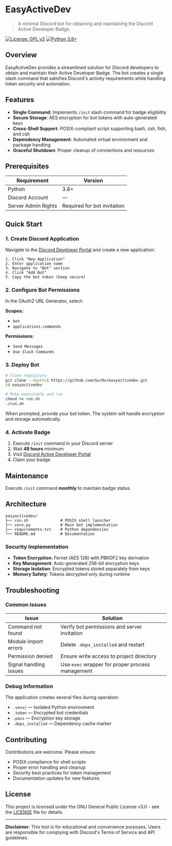 # EasyActiveDev

> A minimal Discord bot for obtaining and maintaining the Discord Active Developer Badge.

[![License: GPL v3](https://img.shields.io/badge/License-GPLv3-blue.svg)](https://www.gnu.org/licenses/gpl-3.0)
[![Python 3.8+](https://img.shields.io/badge/python-3.8+-blue.svg)](https://www.python.org/downloads/)

## Overview

EasyActiveDev provides a streamlined solution for Discord developers to obtain and maintain their Active Developer Badge. The bot creates a single slash command that satisfies Discord's activity requirements while handling token security and automation.

## Features

- **Single Command**: Implements `/init` slash command for badge eligibility
- **Secure Storage**: AES encryption for bot tokens with auto-generated keys
- **Cross-Shell Support**: POSIX-compliant script supporting bash, zsh, fish, and csh
- **Dependency Management**: Automated virtual environment and package handling
- **Graceful Shutdown**: Proper cleanup of connections and resources

## Prerequisites

| Requirement | Version |
|-------------|---------|
| Python | 3.8+ |
| Discord Account | — |
| Server Admin Rights | Required for bot invitation |

## Quick Start

### 1. Create Discord Application

Navigate to the [Discord Developer Portal](https://discord.com/developers/applications) and create a new application:

```
1. Click "New Application"
2. Enter application name
3. Navigate to "Bot" section
4. Click "Add Bot"
5. Copy the bot token (keep secure)
```

### 2. Configure Bot Permissions

In the OAuth2 URL Generator, select:

**Scopes:**
- `bot`
- `applications.commands`

**Permissions:**
- `Send Messages`
- `Use Slash Commands`

### 3. Deploy Bot

```bash
# Clone repository
git clone --depth=1 https://github.com/Gur0v/easyactivedev.git
cd easyactivedev

# Make executable and run
chmod +x run.sh
./run.sh
```

When prompted, provide your bot token. The system will handle encryption and storage automatically.

### 4. Activate Badge

1. Execute `/init` command in your Discord server
2. Wait **48 hours** minimum
3. Visit [Discord Active Developer Portal](https://discord.com/developers/active-developer)
4. Claim your badge

## Maintenance

Execute `/init` command **monthly** to maintain badge status.

## Architecture

```
easyactivedev/
├── run.sh              # POSIX shell launcher
├── core.py             # Main bot implementation  
├── requirements.txt    # Python dependencies
└── README.md           # Documentation
```

### Security Implementation

- **Token Encryption**: Fernet (AES 128) with PBKDF2 key derivation
- **Key Management**: Auto-generated 256-bit encryption keys
- **Storage Isolation**: Encrypted tokens stored separately from keys
- **Memory Safety**: Tokens decrypted only during runtime

## Troubleshooting

### Common Issues

| Issue | Solution |
|-------|----------|
| Command not found | Verify bot permissions and server invitation |
| Module import errors | Delete `.deps_installed` and restart |
| Permission denied | Ensure write access to project directory |
| Signal handling issues | Use `exec` wrapper for proper process management |

### Debug Information

The application creates several files during operation:

- `.venv/` — Isolated Python environment
- `.token` — Encrypted bot credentials
- `.pass` — Encryption key storage
- `.deps_installed` — Dependency cache marker

## Contributing

Contributions are welcome. Please ensure:

- POSIX compliance for shell scripts
- Proper error handling and cleanup
- Security best practices for token management
- Documentation updates for new features

## License

This project is licensed under the GNU General Public License v3.0 - see the [LICENSE](LICENSE) file for details.

---

**Disclaimer**: This tool is for educational and convenience purposes. Users are responsible for complying with Discord's Terms of Service and API guidelines.

